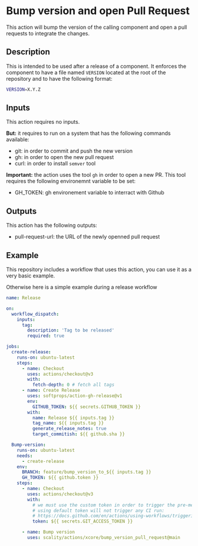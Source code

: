 # Bump version and open Pull Request

This action will bump the version of the calling component
and open a pull requests to integrate the changes.

## Description

This is intended to be used after a release of a component.
It enforces the component to have a file named `VERSION` located
at the root of the repository and to have the following format:

```sh
VERSION=X.Y.Z
```

## Inputs

This action requires no inputs.

**But:** it requires to run on a system that has the following commands available:

- git: in order to commit and push the new version
- gh: in order to open the new pull request
- curl: in order to install `semver` tool

**Important:** the action uses the tool `gh` in order to open a new PR.
This tool requires the following environemnt variable to be set:

- GH_TOKEN: gh environement variable to interract with Github

## Outputs

This action has the following outputs:

- pull-request-url: the URL of the newly openned pull request

## Example

This repository includes a workflow that uses this action, you can use it as a very basic example.

Otherwise here is a simple example during a release workflow

```yaml
name: Release

on:
  workflow_dispatch:
    inputs:
      tag:
        description: 'Tag to be released'
        required: true

jobs:
  create-release:
    runs-on: ubuntu-latest
    steps:
      - name: Checkout
        uses: actions/checkout@v3
        with:
          fetch-depth: 0 # fetch all tags
      - name: Create Release
        uses: softprops/action-gh-release@v1
        env:
          GITHUB_TOKEN: ${{ secrets.GITHUB_TOKEN }}
        with:
          name: Release ${{ inputs.tag }}
          tag_name: ${{ inputs.tag }}
          generate_release_notes: true
          target_commitish: ${{ github.sha }}

  Bump-version:
    runs-on: ubuntu-latest
    needs:
      - create-release
    env:
      BRANCH: feature/bump_version_to_${{ inputs.tag }}
      GH_TOKEN: ${{ github.token }}
    steps:
      - name: Checkout
        uses: actions/checkout@v3
        with:
          # we must use the custom token in order to trigger the pre-merge on push
          # using default token will not trigger any CI run:
          # https://docs.github.com/en/actions/using-workflows/triggering-a-workflow#triggering-a-workflow-from-a-workflow
          token: ${{ secrets.GIT_ACCESS_TOKEN }}

      - name: Bump version
        uses: scality/actions/xcore/bump_version_pull_request@main
```
